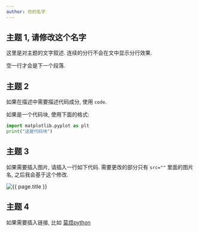 ```yaml
---
author: 你的名字
---
```



## 主题 1, 请修改这个名字

这里是对主题的文字叙述.
连续的分行不会在文中显示分行效果.

空一行才会是下一个段落.


## 主题 2

如果在描述中需要描述代码成分, 使用 `code`.

如果是一个代码块, 使用下面的格式:

```python
import matplotlib.pyplot as plt
print("这是代码块")
```


## 主题 3

如果需要插入图片, 请插入一行如下代码. 需要更改的部分只有 `src=""` 里面的图片名, 之后我会基于这个修改.

<img class="course-image" src="这里是你图片名" alt="{{ page.title }}">


## 主题 4

如果需要插入链接, 比如 [莫烦python](https://unitytutorial.github.io/)

